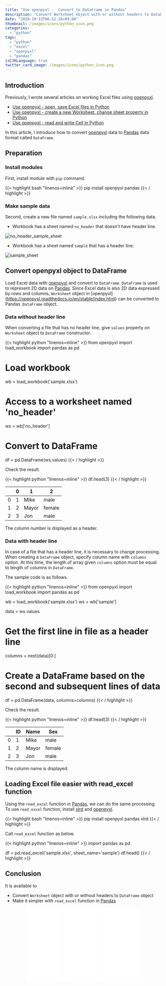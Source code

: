 ```yaml
---
title: "Use openpyxl -  Convert to DataFrame in Pandas"
description: "Convert Worksheet object with or without headers to DataFrame object with Pandas. And make it simpler using read_excel function."
date: "2018-10-13T06:52:26+09:00"
thumbnail: /images/icons/python_icon.png
categories:
  - "python"
tags:
  - "python"
  - "excel"
  - "openpyxl"
  - "pandas"  
isCJKLanguage: true
twitter_card_image: /images/icons/python_icon.png
---
```


## Introduction 

Previously, I wrote several articles on working Excel files using [openpyxl](https://openpyxl.readthedocs.io/en/stable/index.html).

* [Use openpyxl - open, save Excel files in Python](/en/post/python/create-excel-with-openpyxl/)
* [Use openpyxl - create a new Worksheet, change sheet property in Python](/en/post/python/sheet-excel-with-openpyxl/)
* [Use openpyxl - read and write Cell in Python](/en/post/python/cell-excel-with-openpyxl/)

In this article, I introduce how to convert [openpyxl](https://openpyxl.readthedocs.io/en/stable/index.html) data to [Pandas](https://pandas.pydata.org/) data format called `DataFrame`.

<!--adsense-->

## Preparation

### Install modules

First, install module with `pip` command.

{{< highlight bsah "linenos=inline" >}}
pip install openpyxl pandas
{{< / highlight >}}

### Make sample data

Second, create a new file named `sample.xlsx` including the following data.

* Workbook has a sheet named `no_header` that doesn't have header line.

![no_header_sample_sheet](/images/20181013/en/no_header_sample_sheet.png)

* Workbook has a sheet named `sample` that has a header line.

![sample_sheet](/images/20181013/en/sample_sheet.png)

<!--adsense-->

## Convert openpyxl object to DataFrame

Load Excel data with [openpyxl](https://openpyxl.readthedocs.io/en/stable/index.html) and convert to `DataFrame`. `DataFrame` is used to represent 2D data on [Pandas](https://pandas.pydata.org/).
Since Excel data is also 2D data expressed by rows and columns, `Worksheet` object in [openpyxl] (https://openpyxl.readthedocs.io/en/stable/index.html) can be converted to Pandas` DataFrame` object.

### Data without header line

When converting a file that has no header line, give `values` property on `Worksheet` object to `DataFrame` constructor.

{{< highlight python "linenos=inline" >}}
from openpyxl import load_workbook
import pandas as pd

# Load workbook
wb = load_workbook('sample.xlsx')
# Access to a worksheet named 'no_header'
ws = wb['no_header']

# Convert to DataFrame
df = pd.DataFrame(ws.values)
{{< / highlight >}}

Check the result.

{{< highlight python "linenos=inline" >}}
df.head(3)
{{< / highlight >}}

|  |0	 |1	   |2  |
|----|----|----|----|
| 0|	1|	Mike|	male|
| 1|	2|	Mayor|	female|
| 2|	3|	Jon|	male|

The column number is displayed as a header.

### Data with header line

In case of a file that has a header line, it is necessary to change processing. When creating a `DataFrame` object, specify column name with `columns` option. At this time, the length of array given `columns` option must be equal to length of columns in `DataFrame`.

The sample code is as follows.

{{< highlight python "linenos=inline" >}}
from openpyxl import load_workbook
import pandas as pd

wb = load_workbook('sample.xlsx')
ws = wb['sample']

data = ws.values
# Get the first line in file as a header line
columns = next(data)[0:]
# Create a DataFrame based on the second and subsequent lines of data
df = pd.DataFrame(data, columns=columns)
{{< / highlight >}}

Check the result.

{{< highlight python "linenos=inline" >}}
df.head(3)
{{< / highlight >}}

|  |ID	 |Name	   |Sex  |
|----|----|----|----|
| 0|	1|	Mike|	male|
| 1|	2|	Mayor|	female|
| 2|	3|	Jon|	male|

The column name is displayed.

<!--adsense-->

## Loading Excel file easier with read_excel function

Using the `read_excel` function in [Pandas](https://pandas.pydata.org/), we can do the same processing. To use `read_excel` function, install [xlrd](https://github.com/python-excel/xlrd) and [openpyxl](https://openpyxl.readthedocs.io/en/stable/index.html).

{{< highlight bash "linenos=inline" >}}
pip install openpyxl pandas xlrd
{{< / highlight >}}

Call `read_excel` function as below.

{{< highlight python "linenos=inline" >}}
import pandas as pd

df = pd.read_excel('sample.xlsx', sheet_name='sample')
df.head()
{{< / highlight >}}

## Conclusion

It is available to

* Convert `Worksheet` object with or without headers to `DataFrame` object
* Make it simpler with `read_excel` function in [Pandas](https://pandas.pydata.org/)

<div align="center">
<iframe style="width:120px;height:240px;" marginwidth="0" marginheight="0" scrolling="no" frameborder="0" src="//ws-na.amazon-adsystem.com/widgets/q?ServiceVersion=20070822&OneJS=1&Operation=GetAdHtml&MarketPlace=US&source=ss&ref=as_ss_li_til&ad_type=product_link&tracking_id=soudegesu-20&marketplace=amazon&region=US&placement=1593275994&asins=1593275994&linkId=365e065e9a34c2f0591dd8776c437d42&show_border=true&link_opens_in_new_window=true"></iframe>
<iframe style="width:120px;height:240px;" marginwidth="0" marginheight="0" scrolling="no" frameborder="0" src="//ws-na.amazon-adsystem.com/widgets/q?ServiceVersion=20070822&OneJS=1&Operation=GetAdHtml&MarketPlace=US&source=ss&ref=as_ss_li_til&ad_type=product_link&tracking_id=soudegesu-20&marketplace=amazon&region=US&placement=1449357016&asins=1449357016&linkId=76478fed9537a1dcdb17f90ac79fa493&show_border=true&link_opens_in_new_window=true"></iframe>
<iframe style="width:120px;height:240px;" marginwidth="0" marginheight="0" scrolling="no" frameborder="0" src="//ws-na.amazon-adsystem.com/widgets/q?ServiceVersion=20070822&OneJS=1&Operation=GetAdHtml&MarketPlace=US&source=ss&ref=as_ss_li_til&ad_type=product_link&tracking_id=soudegesu-20&marketplace=amazon&region=US&placement=1491946008&asins=1491946008&linkId=a0d89601ba231dccc5db55892c0fef31&show_border=true&link_opens_in_new_window=true"></iframe>
</div>
